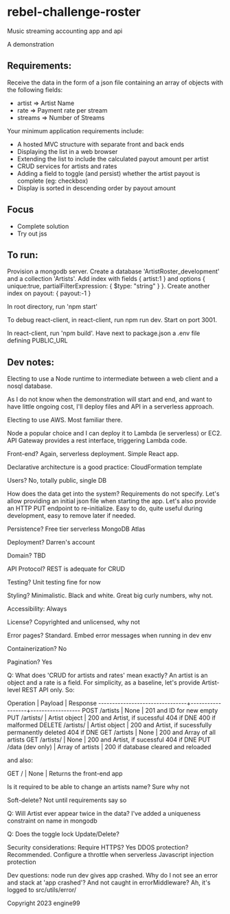 # rebel-challenge-roster
Music streaming accounting app and api

A demonstration

## Requirements:
Receive the data in the form of a json file containing an array of objects with the following fields:
- artist => Artist Name
- rate => Payment rate per stream
- streams => Number of Streams

Your minimum application requirements include:

- A hosted MVC structure with separate front and back ends
- Displaying the list in a web browser
- Extending the list to include the calculated payout amount per artist
- CRUD services for artists and rates
- Adding a field to toggle (and persist) whether the artist payout is complete (eg: checkbox)
- Display is sorted in descending order by payout amount

## Focus
- Complete solution
- Try out jss

## To run:
Provision a mongodb server. Create a database 'ArtistRoster_development' and a collection 'Artists'. Add index with fields {
  artist:1
} and options
{ unique:true,
partialFilterExpression: { $type: "string" } }. Create another index on payout:
{ payout:-1 }


In root directory, run 'npm start'

To debug react-client, in react-client, run npm run dev. Start on port 3001.

In react-client, run 'npm build'. Have next to package.json a .env file defining PUBLIC_URL



## Dev notes:
Electing to use a Node runtime to intermediate between a web client and a nosql database.

As I do not know when the demonstration will start and end, and want to have little ongoing cost, I'll deploy files and API in a serverless approach.

Electing to use AWS. Most familiar there.

Node a popular choice and I can deploy it to Lambda (ie serverless) or EC2.
API Gateway provides a rest interface, triggering Lambda code.

Front-end? Again, serverless deployment. Simple React app.

Declarative architecture is a good practice: CloudFormation template

Users? No, totally public, single DB

How does the data get into the system? Requirements do not specify. Let's allow providing an initial json file
when starting the app. Let's also provide an HTTP PUT endpoint to re-initialize. Easy to do, quite useful during
development, easy to remove later if needed.

Persistence? Free tier serverless MongoDB Atlas

Deployment? Darren's account

Domain? TBD

API Protocol? REST is adequate for CRUD

Testing? Unit testing fine for now

Styling? Minimalistic. Black and white. Great big curly numbers, why not.

Accessibility: Always

License? Copyrighted and unlicensed, why not

Error pages? Standard. Embed error messages when running in dev env

Containerization? No

Pagination? Yes

Q: What does 'CRUD for artists and rates' mean exactly? An artist is an object and a rate is a field.
For simplicity, as a baseline, let's provide Artist-level REST API only. So:

Operation                       |      Payload     |   Response
--------------------------------+------------------+------------------
POST   /artists                 | None             |   201 and ID for new empty
PUT    /artists/<id>            | Artist object    |   200 and Artist, if sucessful
                                                        404 if DNE
                                                        400 if malformed
DELETE /artists/<id>            | Artist object    |   200 and Artist, if sucessfully permanently deleted
                                                        404 if DNE
GET    /artists                 | None             |   200 and Array of all artists
GET    /artists/<id>            | None             |   200 and Artist, if sucessful
                                                        404 if DNE
PUT    /data (dev only)         | Array of artists |   200 if database cleared and reloaded

and also:

GET   /                         | None             |   Returns the front-end app

Is it required to be able to change an artists name? Sure why not

Soft-delete? Not until requirements say so

Q: Will Artist ever appear twice in the data?
I've added a uniqueness constraint on name in mongodb

Q: Does the toggle lock Update/Delete?

Security considerations:
Require HTTPS? Yes
DDOS protection? Recommended. Configure a throttle when serverless
Javascript injection protection

Dev questions:
node run dev gives app crashed. Why do I not see an error and stack at 'app crashed'? And not caught in errorMiddleware?
Ah, it's logged to src/utils/error/




Copyright 2023 engine99

